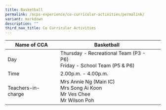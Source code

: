 ```yaml
---
title: Basketball
permalink: /ncps-experience/co-curricular-activities/permalink/
variant: markdown
description: ""
third_nav_title: Co Curricular Activities
---
```

| Name of CCA | Basketball |  |
| -------- | -------- | -------- |
| Day     | Thursday - Recreational Team (P3 - P6)<br>Friday - School Team (P5 &amp; P6)  | 
| Time     | 2.00p.m. - 4.00p.m.  | 
|Teachers-in-charge    | Mrs Annie Ng (Main IC)<br>Mrs Song Ai Koon<br>Mr Ves Chee<br> Mr Wilson Poh | 